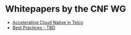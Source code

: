 # Whitepapers by the CNF WG

- [Accelerating Cloud Native in Telco](Accelerating_Cloud_Native_in_Telco.md)
- [Best Practices - TBD](../best_cnf_dev.md)
